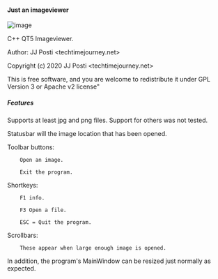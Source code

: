 #### Just an imageviewer

![image](https://user-images.githubusercontent.com/29865797/77225079-b8db9c80-6b74-11ea-9b03-d91602d947d6.jpg)


C++ QT5 Imageviewer.

Author: JJ Posti <techtimejourney.net>

Copyright (c) 2020 JJ Posti <techtimejourney.net>

This is free software, and you are welcome to redistribute it under GPL Version 3 or Apache v2 license"

##### Features

Supports at least jpg and png files. Support for others was not tested.

Statusbar will the image location that  has been opened.

Toolbar buttons:

		Open an image.

		Exit the program.

Shortkeys: 

		F1 info.

		F3 Open a file.

		ESC = Quit the program.


Scrollbars:

		These appear when large enough image is opened.

In addition, the program's MainWindow can be resized just normally as expected.
